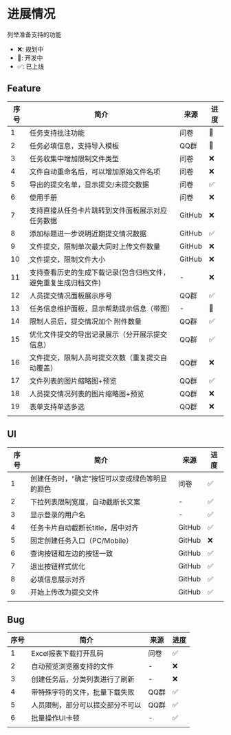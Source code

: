 # 进展情况

列举准备支持的功能
* ❌: 规划中
* 🧱: 开发中 
* ✅: 已上线
## Feature
| 序号 | 简介                                                           | 来源   | 进度 |
| ---- | -------------------------------------------------------------- | ------ | ---- |
| 1    | 任务支持批注功能                                               | 问卷   | 🧱    |
| 2    | 任务必填信息，支持导入模板                                     | QQ群   | 🧱    |
| 3    | 任务收集中增加限制文件类型                                     | 问卷   | ❌    |
| 4    | 文件自动重命名后，可以增加原始文件名项                         | 问卷   | ❌    |
| 5    | 导出的提交名单，显示提交/未提交数据                            | 问卷   | ✅    |
| 6    | 使用手册                                                       | 问卷   | ❌    |
| 7    | 支持直接从任务卡片跳转到文件面板展示对应任务数据               | GitHub | ❌    |
| 8    | 添加标题进一步说明近期提交情况数据                             | GitHub | ✅    |
| 9    | 文件提交，限制单次最大同时上传文件数量                         | GitHub | ❌    |
| 10   | 文件提交，限制文件大小                                         | GitHub | ❌    |
| 11   | 支持查看历史的生成下载记录(包含归档文件，避免重复生成归档文件) | -      | ❌    |
| 12   | 人员提交情况面板展示序号                                       | QQ群   | ✅    |
| 13   | 任务信息维护面板，显示帮助提示信息（带图）                     | -      | 🧱    |
| 14   | 限制人员后，提交情况加个 附件数量                              | QQ群   | ✅    |
| 15   | 优化文件提交的导出记录展示（分开展示提交信息）                 | QQ群   | ✅    |
| 16   | 文件提交，限制人员可提交次数（重复提交自动覆盖）               | QQ群   | ❌    |
| 17   | 文件列表的图片缩略图+预览                                      | QQ群   | ✅    |
| 18   | 人员提交情况列表的图片缩略图+预览                              | QQ群   | ❌    |
| 19   | 表单支持单选多选                                               | QQ群   | ❌    |
|      |                                                                |        |      |


## UI
| 序号 | 简介                                           | 来源   | 进度 |
| ---- | ---------------------------------------------- | ------ | ---- |
| 1    | 创建任务时，“确定”按钮可以变成绿色等明显的颜色 | 问卷   | ✅    |
| 2    | 下拉列表限制宽度，自动截断长文案               | -      | ✅    |
| 3    | 显示登录的用户名                               | -      | ✅    |
| 4    | 任务卡片自动截断长title，居中对齐              | GitHub | ✅    |
| 5    | 固定创建任务入口（PC/Mobile）                  | GitHub | ❌    |
| 6    | 查询按钮和左边的按钮一致                       | GitHub | ✅    |
| 7    | 退出按钮样式优化                               | GitHub | ✅    |
| 8    | 必填信息展示对齐                               | GitHub | ✅    |
| 9    | 开始上传改为提交文件                           | GitHub | ✅    |
|      |                                                |        |      |


## Bug
| 序号 | 简介                             | 来源 | 进度 |
| ---- | -------------------------------- | ---- | ---- |
| 1    | Excel报表下载打开乱码            | 问卷 | ✅    |
| 2    | 自动预览浏览器支持的文件         | -    | ❌    |
| 3    | 创建任务后，分类列表进行了刷新   | -    | ❌    |
| 4    | 带特殊字符的文件，批量下载失败   | QQ群 | ✅    |
| 5    | 人员限制，部分可以提交部分不可以 | QQ群 | ✅    |
| 6    | 批量操作UI卡顿                   | -    | ✅    |
|      |                                  |      |      |
